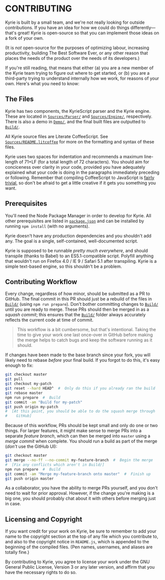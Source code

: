 #  CONTRIBUTING  #

Kyrie is built by a small team, and we're not really looking for
  outside contributions.
If you have an idea for how we could do things differently—that's
  great!
Kyrie is open-source so that you can implement those ideas on a fork of
  your own.

(It is *not* open-source for the purposes of optimizing labour,
  increasing productivity, building The Best Software Ever, or any
  other reason that places the needs of the product over the needs of
  its developers.)

If you're still reading, that means that either (a) you are a new
  member of the Kyrie team trying to figure out where to get started,
  or (b) you are a third-party trying to understand internally how we
  work, for reasons of your own.
Here's what you need to know:

##  The Files  ##

Kyrie has two components, the KyrieScript parser and the Kyrie engine.
These are located in [`Sources/Parser/`](./Sources/Parser/) and
  [`Sources/Engine/`](./Sources/Engine/), respectively.
There is also a demo in [`Demo/`](./Demo/), and the final built files
  are outputted to [`Build/`](./Build/).

All Kyrie source files are Literate CoffeeScript.
See [`Sources/README.litcoffee`](./Sources/README.litcoffee) for more
  on the formatting and syntax of these files.

Kyrie uses two spaces for indentation and recommends a maximum
  line-length of 71+LF (for a total length of 72 characters).
You should aim for conciceness over clarity in your code, provided you
  have adequately explained what your code is doing in the paragraphs
  immediately preceding or following.
Remember that compiling CoffeeScript to JavaScript is
  [fairly trivial](https://coffeescript.org/#try), so don't be afraid
  to get a little creative if it gets you something you want.

##  Prerequisites  ##

You'll need the Node Package Manager in order to develop for Kyrie.
All other prerequisites are listed in [`package.json`](./package.json)
  and can be installed by running `npm install` (with no arguments).

Kyrie doesn't have any production dependencies and you shouldn't add
  any.
The goal is a single, self-contained, well-documented script.

Kyrie is supposed to be runnable *pretty much everywhere*, and should
  transpile (thanks to Babel) to an ES5.1-compatible script.
Polyfill anything that wouldn't run on Firefox 4.0 / IE 9 / Safari 5.1
  after transpiling.
Kyrie is a simple text-based engine, so this shouldn't be a problem.

##  Contributing Workflow  ##

Every change, regardless of how minor, should be submitted as a PR to
  GitHub.
The final commit in this PR should just be a rebuild of the files in
  [`Build/`](./Build/) (using `npm run prepare`).
Don't bother committing changes to [`Build/`](./Build/) until you are
  ready to merge.
These PRs should then be merged in as a *squash commit*; this ensures
  that the [`Build/`](./Build/) folder always accurately reflects the
  current code at time of commit.

 >  This workflow is a bit cumbersome, but that's intentional.
 >  Taking the time to give your work one last once-over in GitHub
 >    before making the merge helps to catch bugs and keep the software
 >    running as it should.

If changes have been made to the base branch since your fork, you will
  likely need to rebase *before* your final build.
If you forgot to do this, it's easy enough to fix:

```bash
git checkout master
git pull
git checkout my-patch
git reset --hard HEAD^  #  Only do this if you already ran the build
git rebase master
npm run prepare  #  Build
git commit -am "Build for my-patch"
git push origin my-patch
#  [At this point, you should be able to do the squash merge through
#    GitHub]
```

Because of this workflow, PRs should be kept small and only do one or
  two things.
For larger features, it might make sense to merge PRs into a separate
  *feature branch*, which can then be merged into `master` using a
  *merge commit* when complete.
You should run a build as part of the merge (*don't* use the GitHub
  UI):

```bash
git checkout master
git merge --no-ff --no-commit my-feature-branch  #  Begin the merge
#  [Fix any conflicts which aren't in Build/]
npm run prepare  #  Build
git commit -am "Merge my-feature-branch onto master"  #  Finish up
git push origin master
```

As a collaborator, you have the ability to merge PRs yourself, and you
  don't need to wait for prior approval.
However, if the change you're making is a big one, you should probably
  chat about it with others before merging just in case.

##  Licensing and Copyright  ##

If you want credit for your work on Kyrie, be sure to remember to add
  your name to the copyright section at the top of any file which you
  contribute to, and also to the copyright notice in `README.js`, which
  is appended to the beginning of the compiled files.
(Pen names, usernames, and aliases are totally fine.)

By contributing to Kyrie, you agree to license your work under the GNU
  General Public License, Version 3 or any later version, and affirm
  that you have the necessary rights to do so.
